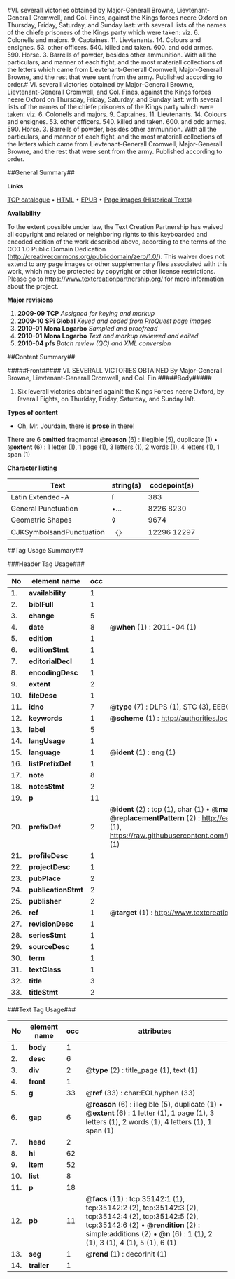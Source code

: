 #VI. severall victories obtained by Major-Generall Browne, Lievtenant-Generall Cromwell, and Col. Fines, against the Kings forces neere Oxford on Thursday, Friday, Saturday, and Sunday last: with severall lists of the names of the chiefe prisoners of the Kings party which were taken: viz. 6. Colonells and majors. 9. Captaines. 11. Lievtenants. 14. Colours and ensignes. 53. other officers. 540. killed and taken. 600. and odd armes. 590. Horse. 3. Barrells of powder, besides other ammunition. With all the particulars, and manner of each fight, and the most materiall collections of the letters which came from Lievtenant-Generall Cromwell, Major-Generall Browne, and the rest that were sent from the army. Published according to order.#
VI. severall victories obtained by Major-Generall Browne, Lievtenant-Generall Cromwell, and Col. Fines, against the Kings forces neere Oxford on Thursday, Friday, Saturday, and Sunday last: with severall lists of the names of the chiefe prisoners of the Kings party which were taken: viz. 6. Colonells and majors. 9. Captaines. 11. Lievtenants. 14. Colours and ensignes. 53. other officers. 540. killed and taken. 600. and odd armes. 590. Horse. 3. Barrells of powder, besides other ammunition. With all the particulars, and manner of each fight, and the most materiall collections of the letters which came from Lievtenant-Generall Cromwell, Major-Generall Browne, and the rest that were sent from the army. Published according to order.

##General Summary##

**Links**

[TCP catalogue](http://www.ota.ox.ac.uk/tcp/)  • 
[HTML](http://tei.it.ox.ac.uk/tcp/Texts-HTML/free/A71/A71035.html)  • 
[EPUB](http://tei.it.ox.ac.uk/tcp/Texts-EPUB/free/A71/A71035.epub) • 
[Page images (Historical Texts)](https://historicaltexts.jisc.ac.uk/eebo-99830689e)

**Availability**

To the extent possible under law, the Text Creation Partnership has waived all copyright and related or neighboring rights to this keyboarded and encoded edition of the work described above, according to the terms of the CC0 1.0 Public Domain Dedication (http://creativecommons.org/publicdomain/zero/1.0/). This waiver does not extend to any page images or other supplementary files associated with this work, which may be protected by copyright or other license restrictions. Please go to https://www.textcreationpartnership.org/ for more information about the project.

**Major revisions**

1. __2009-09__ __TCP__ *Assigned for keying and markup*
1. __2009-10__ __SPi Global__ *Keyed and coded from ProQuest page images*
1. __2010-01__ __Mona Logarbo__ *Sampled and proofread*
1. __2010-01__ __Mona Logarbo__ *Text and markup reviewed and edited*
1. __2010-04__ __pfs__ *Batch review (QC) and XML conversion*

##Content Summary##

#####Front#####
VI. SEVERALL VICTORIES OBTAINED By Major-Generall Browne, Lievtenant-Generall Cromwell, and Col. Fin
#####Body#####

1. Six ſeverall victories obtained againſt the Kings Forces neere Oxford, by ſeverall Fights, on Thurſday, Friday, Saturday, and Sunday laſt.

**Types of content**

  * Oh, Mr. Jourdain, there is **prose** in there!

There are 6 **omitted** fragments! 
 @__reason__ (6) : illegible (5), duplicate (1)  •  @__extent__ (6) : 1 letter (1), 1 page (1), 3 letters (1), 2 words (1), 4 letters (1), 1 span (1)

**Character listing**


|Text|string(s)|codepoint(s)|
|---|---|---|
|Latin Extended-A|ſ|383|
|General Punctuation|•…|8226 8230|
|Geometric Shapes|◊|9674|
|CJKSymbolsandPunctuation|〈〉|12296 12297|

##Tag Usage Summary##

###Header Tag Usage###

|No|element name|occ|attributes|
|---|---|---|---|
|1.|__availability__|1||
|2.|__biblFull__|1||
|3.|__change__|5||
|4.|__date__|8| @__when__ (1) : 2011-04 (1)|
|5.|__edition__|1||
|6.|__editionStmt__|1||
|7.|__editorialDecl__|1||
|8.|__encodingDesc__|1||
|9.|__extent__|2||
|10.|__fileDesc__|1||
|11.|__idno__|7| @__type__ (7) : DLPS (1), STC (3), EEBO-CITATION (1), PROQUEST (1), VID (1)|
|12.|__keywords__|1| @__scheme__ (1) : http://authorities.loc.gov/ (1)|
|13.|__label__|5||
|14.|__langUsage__|1||
|15.|__language__|1| @__ident__ (1) : eng (1)|
|16.|__listPrefixDef__|1||
|17.|__note__|8||
|18.|__notesStmt__|2||
|19.|__p__|11||
|20.|__prefixDef__|2| @__ident__ (2) : tcp (1), char (1)  •  @__matchPattern__ (2) : ([0-9\-]+):([0-9IVX]+) (1), (.+) (1)  •  @__replacementPattern__ (2) : http://eebo.chadwyck.com/downloadtiff?vid=$1&page=$2 (1), https://raw.githubusercontent.com/textcreationpartnership/Texts/master/tcpchars.xml#$1 (1)|
|21.|__profileDesc__|1||
|22.|__projectDesc__|1||
|23.|__pubPlace__|2||
|24.|__publicationStmt__|2||
|25.|__publisher__|2||
|26.|__ref__|1| @__target__ (1) : http://www.textcreationpartnership.org/docs/. (1)|
|27.|__revisionDesc__|1||
|28.|__seriesStmt__|1||
|29.|__sourceDesc__|1||
|30.|__term__|1||
|31.|__textClass__|1||
|32.|__title__|3||
|33.|__titleStmt__|2||


###Text Tag Usage###

|No|element name|occ|attributes|
|---|---|---|---|
|1.|__body__|1||
|2.|__desc__|6||
|3.|__div__|2| @__type__ (2) : title_page (1), text (1)|
|4.|__front__|1||
|5.|__g__|33| @__ref__ (33) : char:EOLhyphen (33)|
|6.|__gap__|6| @__reason__ (6) : illegible (5), duplicate (1)  •  @__extent__ (6) : 1 letter (1), 1 page (1), 3 letters (1), 2 words (1), 4 letters (1), 1 span (1)|
|7.|__head__|2||
|8.|__hi__|62||
|9.|__item__|52||
|10.|__list__|8||
|11.|__p__|18||
|12.|__pb__|11| @__facs__ (11) : tcp:35142:1 (1), tcp:35142:2 (2), tcp:35142:3 (2), tcp:35142:4 (2), tcp:35142:5 (2), tcp:35142:6 (2)  •  @__rendition__ (2) : simple:additions (2)  •  @__n__ (6) : 1 (1), 2 (1), 3 (1), 4 (1), 5 (1), 6 (1)|
|13.|__seg__|1| @__rend__ (1) : decorInit (1)|
|14.|__trailer__|1||

